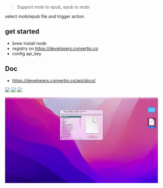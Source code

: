 > Support mobi to epub, epub to mobi

select mobi/epub file and trigger action

## get started

- brew install node
- registry on https://developers.convertio.co
- config api_key

## Doc
- https://developers.convertio.co/api/docs/


![](https://img.shields.io/badge/version-v0.3-green?style=for-the-badge)
[![](https://img.shields.io/badge/download-click-blue?style=for-the-badge)](https://github.com/alanhg/alfred-workflows/raw/master/convertio/ConvertIO.alfredworkflow)
[![](https://img.shields.io/badge/plist-link-important?style=for-the-badge)](https://raw.githubusercontent.com/alanhg/alfred-workflows/master/convertio/src/info.plist)


<!-- more -->

![](./screenshot.gif)
